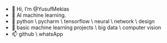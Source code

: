 - 👋 Hi, I’m @YusufMekias
- 👀 AI machine learning.
- 🌱 python \ pycharm \ tensorflow \ neural \ network \ design 
- 💞️ basic machine learning projects \ big data \ computer vision
- 📫 github \ whatsApp

<!---
I am a 2nd year CS major in Dubai looking to expand my portfolio. I am proficient in BASH java Javascript Python and C++ (somewhat)
I will be uploading my assignments that prove my abailities as a coder.  If you anyne wants collab on a project, I am know my way around the terminal (ubuntu \ linux) 
I am also a proficient linux sys admin (capabale of being an assisant admin) I am open to colaborations to fleash out my protfolio .  INTERNSHIP NEEDED.  NO SALARY NEEDED. 


I CAN ONLY WORK REMOTLY 


██╗░░░██╗██╗░░░██╗░██████╗██╗░░░██╗███████╗  ███╗░░░███╗███████╗██╗░░██╗██╗░█████╗░░██████╗
╚██╗░██╔╝██║░░░██║██╔════╝██║░░░██║██╔════╝  ████╗░████║██╔════╝██║░██╔╝██║██╔══██╗██╔════╝
░╚████╔╝░██║░░░██║╚█████╗░██║░░░██║█████╗░░  ██╔████╔██║█████╗░░█████═╝░██║███████║╚█████╗░
░░╚██╔╝░░██║░░░██║░╚═══██╗██║░░░██║██╔══╝░░  ██║╚██╔╝██║██╔══╝░░██╔═██╗░██║██╔══██║░╚═══██╗
░░░██║░░░╚██████╔╝██████╔╝╚██████╔╝██║░░░░░  ██║░╚═╝░██║███████╗██║░╚██╗██║██║░░██║██████╔╝
░░░╚═╝░░░░╚═════╝░╚═════╝░░╚═════╝░╚═╝░░░░░  ╚═╝░░░░░╚═╝╚══════╝╚═╝░░╚═╝╚═╝╚═╝░░╚═╝╚═════╝░
--->
